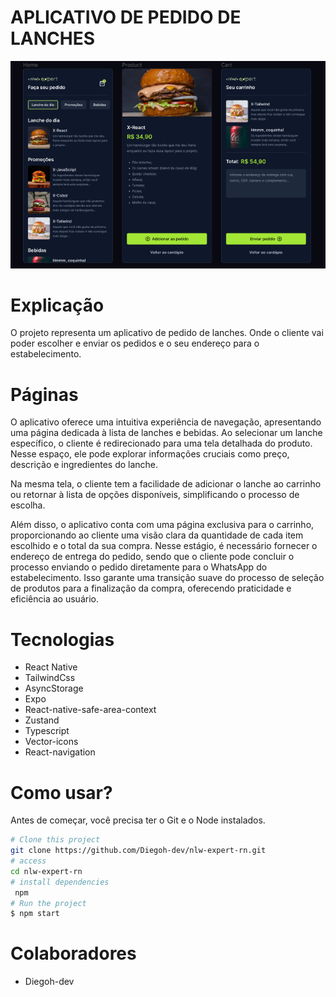 
#  APLICATIVO DE PEDIDO DE LANCHES 



<img src="./assets/images/projeto.png" alt="app de pedido de lanches">

# Explicação

O projeto representa um aplicativo de pedido de lanches. Onde o cliente vai poder escolher e enviar os pedidos e o seu endereço para o estabelecimento.

# Páginas

O aplicativo oferece uma intuitiva experiência de navegação, apresentando uma página dedicada à lista de lanches e bebidas. Ao selecionar um lanche específico, o cliente é redirecionado para uma tela detalhada do produto. Nesse espaço, ele pode explorar informações cruciais como preço, descrição e ingredientes do lanche.

Na mesma tela, o cliente tem a facilidade de adicionar o lanche ao carrinho ou retornar à lista de opções disponíveis, simplificando o processo de escolha.

Além disso, o aplicativo conta com uma página exclusiva para o carrinho, proporcionando ao cliente uma visão clara da quantidade de cada item escolhido e o total da sua compra. Nesse estágio, é necessário fornecer o endereço de entrega do pedido, sendo que o cliente pode concluir o processo enviando o pedido diretamente para o WhatsApp do estabelecimento. Isso garante uma transição suave do processo de seleção de produtos para a finalização da compra, oferecendo praticidade e eficiência ao usuário.

# Tecnologias

- React Native
- TailwindCss
- AsyncStorage 
- Expo
- React-native-safe-area-context
- Zustand
- Typescript
- Vector-icons
- React-navigation

# Como usar?
Antes de começar, você precisa ter o Git e o Node instalados.

```bash
# Clone this project
git clone https://github.com/Diegoh-dev/nlw-expert-rn.git
# access
cd nlw-expert-rn
# install dependencies
 npm
# Run the project
$ npm start 
```
    

# Colaboradores

- Diegoh-dev
